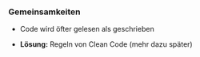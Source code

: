 ### Gemeinsamkeiten

- Code wird öfter gelesen als geschrieben

- **Lösung:** Regeln von Clean Code (mehr dazu später)
